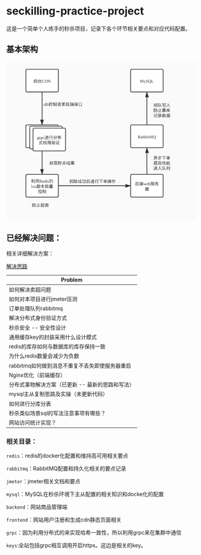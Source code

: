 # seckilling-practice-project

这是一个简单个人练手的秒杀项目，记录下各个环节相关要点和对应代码配置。

## 基本架构

![](./miaosha.jpg)

## 已经解决问题：

相关详细解决方案：

[解决思路](./relevant.md)

| Problem                                          |
| ------------------------------------------------ |
| 如何解决卖超问题                                 |
| 如何对本项目进行jmeter压测                       |
| 订单处理队列rabbitmq                             |
| 解决分布式身份验证方式                           |
| 秒杀安全 -- 安全性设计                           |
| 通用缓存key的封装采用什么设计模式                |
| redis的库存如何与数据库的库存保持一致            |
| 为什么redis数量会减少为负数                      |
| rabbitmq如何做到消息不重复不丢失即使服务器重启   |
| Nginx优化（前端缓存）                            |
| 分布式事物解决方案（已更新 -- 最新的思路和写法） |
| mysql主从复制思路及实操（未更新代码）            |
| 如何进行分库分表                                 |
| 秒杀类似场景sql的写法注意事项有哪些？            |
| 网站访问统计实现？                               |

### 相关目录：

`redis`：redis的docker化配置和维持高可用相关要点

`rabbitmq`：RabbitMQ配置和持久化相关的要点记录

`jmeter`：jmeter相关文档和要点

`mysql`：MySQL在秒杀环境下主从配置的相关知识和docke化的配置

`backend`：网站商品管理端

`frontend`：网站用户注册和生成cdn静态页面相关

`grpc`：因为利用分布式的来实现哈希一致性，所以利用grpc来在集群中通信

`keys`:全站包括grpc相互调用开启https。这边是相关的key。